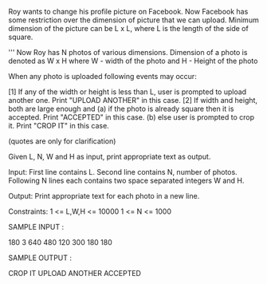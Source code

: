 Roy wants to change his profile picture on Facebook. Now Facebook has some restriction over the dimension of picture that we can upload.
Minimum dimension of the picture can be L x L, where L is the length of the side of square.

'''
Now Roy has N photos of various dimensions.
Dimension of a photo is denoted as W x H 
where W - width of the photo and H - Height of the photo

When any photo is uploaded following events may occur:

[1] If any of the width or height is less than L, user is prompted to upload another one. Print "UPLOAD ANOTHER" in this case.
[2] If width and height, both are large enough and 
(a) if the photo is already square then it is accepted. Print "ACCEPTED" in this case.
(b) else user is prompted to crop it. Print "CROP IT" in this case.

(quotes are only for clarification)

Given L, N, W and H as input, print appropriate text as output.

Input:
First line contains L.
Second line contains N, number of photos.
Following N lines each contains two space separated integers W and H.

Output:
Print appropriate text for each photo in a new line.

Constraints:
1 <= L,W,H <= 10000
1 <= N <= 1000

SAMPLE INPUT :

180
3
640 480
120 300
180 180

SAMPLE OUTPUT :

CROP IT
UPLOAD ANOTHER
ACCEPTED
```
